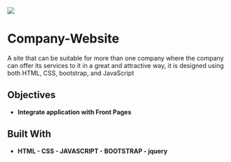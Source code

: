<p> <img src="https://user-images.githubusercontent.com/57676885/75745206-49b21b80-5d1f-11ea-88fe-cb7e6632cf22.png"></p>


# Company-Website


A site that can be suitable for more than one company where the company can offer its services to it in a great and attractive way, it is designed using both HTML, CSS, bootstrap, and JavaScript


## Objectives 

- **Integrate application with Front Pages**
                                                                                        

## Built With
- **HTML  - CSS - JAVASCRIPT - BOOTSTRAP - jquery**
